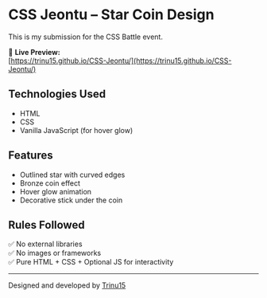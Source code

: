 # CSS Jeontu – Star Coin Design

This is my submission for the CSS Battle event.

🔗 **Live Preview:**  
[https://trinu15.github.io/CSS-Jeontu/](https://trinu15.github.io/CSS-Jeontu/)

## Technologies Used
- HTML
- CSS
- Vanilla JavaScript (for hover glow)

## Features
- Outlined star with curved edges
- Bronze coin effect
- Hover glow animation
- Decorative stick under the coin

## Rules Followed
✅ No external libraries  
✅ No images or frameworks  
✅ Pure HTML + CSS + Optional JS for interactivity

---
Designed and developed by [Trinu15](https://github.com/Trinu15)
